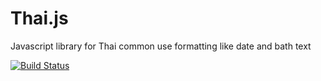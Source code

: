 # Thai.js
Javascript library for Thai common use formatting like date and bath text

[![Build Status](https://travis-ci.org/hunt/thai.js.svg)](https://travis-ci.org/hunt/thai.js)